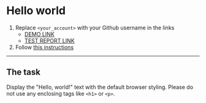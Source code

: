 # Hello world
1. Replace `<your_account>` with your Github username in the links
    - [DEMO LINK](https://tykhan.github.io/layout_hello-world/) <br>
    - [TEST REPORT LINK](https://tykhan.github.io/layout_hello-world/report/html_report/)
2. Follow [this instructions](https://mate-academy.github.io/layout_task-guideline/)
___

## The task 
Display the "Hello, world!" text with the default browser styling. Please do not 
use any enclosing tags like `<h1>` or `<p>`.
